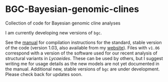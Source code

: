 # BGC-Bayesian-genomic-clines
Collection of code for Bayesian genomic cline analyses

I am currently developing new versions of `bgc`.

See the [manual](bgc_manual.pdf) for compilation instructions for the standard, stable version of the code (version 1.03, also available from my [website](https://sites.google.com/site/bgcsoftware/)). Files with `v1.06` correspond with a version of the software used for our recent analysis of structural variants in *Lycaeides*. These can be used by others, but I suggest writing me for usage details as the new models are not yet documented in the manual. Additional new, stable versions of `bgc` are under development. Please check back for updates soon.
